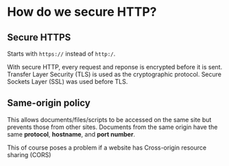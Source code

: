 # How do we secure HTTP?

## Secure HTTPS
Starts with `https://` instead of `http:/`.

With secure HTTP, every request and reponse is encrypted before it is sent. Transfer Layer Security (TLS) is used as the cryptographic protocol. Secure Sockets Layer (SSL) was used before TLS.

## Same-origin policy
This allows documents/files/scripts to be accessed on the same site but prevents those from other sites. Documents from the same origin have the same **protocol**, **hostname**, and **port number**. 

This of course poses a problem if a website has Cross-origin resource sharing (CORS)